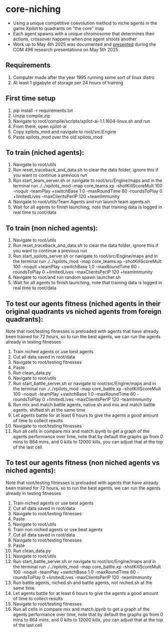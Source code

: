 # core-niching
- Using a unique competitive coevolution method to niche agents in the game Xpilot to quadrants on "the core" map
- Each agent spawns with a unique chromosome that determines their actions, crossover happens when one agent shoots another
- Work up to May 4th 2025 was documented and [presented](https://docs.google.com/presentation/d/1PvMrOg0gD0Rf9me3HLC0duRAI0g9anFMiGSZoE4nqOo/edit?usp=sharing) during the COM 496 research presentations on May 5th 2025

## Requirements
1. Computer made after the year 1995 running some sort of linux distro
2. At least 1 gigabyte of storage per 24 hours of training 

## First time setup
1. pip install -r requirements.txt
2. Unzip compile.zip
3. Navigate to root/compile/scripts/xpilot-ai-1.1.1604-linux.sh and run
4. From there, open xpilot-ai
5. Copy xpilots_mod and navigate to root/src/Engine
6. Paste xpilots_mod over the old xpilots_mod

## To train (niched agents):
1. Navigate to root/utils
2. Run reset_traceback_and_data.sh to clear the data folder, ignore this if you want to continue a previous run
3. Run start_team_server.sh or navigate to root/src/Engine/maps and in the terminal run ./../xpilots_mod -map core_teams.xp -shotKillScoreMult 100 -noquit -teamPlay +switchBase 1.0 -maxRoundTime 60 -roundsToPlay 0 +limitedLives -maxClientsPerIP 120 +teamImmunity
4. Navigate to root/utils/Team Agents and run launch team agents.sh
5. Wait for all agents to finish launching, note that training data is logged in real time to root/data

## To train (non niched agents):
1. Navigate to root/utils
2. Run reset_traceback_and_data.sh to clear the data folder, ignore this if you want to continue a previous run
3. Run start_xpilots_server.sh or navigate to root/src/Engine/maps and in the terminal run ./../xpilots_mod -map core_teams.xp -shotKillScoreMult 100 -noquit +teamPlay +switchBase 1.0 -maxRoundTime 60 -roundsToPlay 0 +limitedLives -maxClientsPerIP 120 +teamImmunity
4. Navigate to root/and run random spawn launcher.sh
5. Wait for all agents to finish launching, note that training data is logged in real time to root/data

## To test our agents fitness (niched agents in their original quadrants vs niched agents from foreign quadrants):
Note that root/testing fitnesses is preloaded with agents that have already been trained for 72 hours, so to run the best agents, we can run the agents already in testing fitnesses
1. Train niched agents or use best agents
2. Cut all data saved in root/data
3. Navigate to root/testing fitnesses
4. Paste
5. Run clean_data.py
6. Navigate to root/utils
7. Run start_battle_server.sh or navigate to root/src/Engine/maps and in the terminal run ./../xpilots_mod -map core_battle.xp -shotKillScoreMult 100 -noquit -teamPlay +switchBase 1.0 -maxRoundTime 60 -roundsToPlay 0 +limitedLives -maxClientsPerIP 120 -teamImmunity
8. Run mix and match battle agents, native.sh and mix and match battle agents, shifted.sh at the same time
9. Let agents battle for at least 6 hours to give the agents a good amount of time to collect results
10. Navigate to root/testing fitnesses
11. Run all cells in compare mix and match.ipynb to get a graph of the agents performance over time, note that by default the graphs go from 0 mins to 864 mins, and 0 kills to 12000 kills, you can adjust that at the top of the last cell

## To test our agents fitness (non niched agents vs niched agents):
Note that root/testing fitnesses is preloaded with agents that have already been trained for 72 hours, so to run the best agents, we can run the agents already in testing fitnesses
1. Train niched agents or use best agents
2. Cut all data saved in root/data
3. Navigate to root/testing fitnesses
4. Paste
5. Navigate to root/utils
6. Train non niched agents or use best agents 
7. Cut all data saved in root/data
8. Navigate to root/testing fitnesses
9. Paste
10. Run clean_data.py
11. Navigate to root/utils
12. Run start_battle_server.sh or navigate to root/src/Engine/maps and in the terminal run ./../xpilots_mod -map core_battle.xp -shotKillScoreMult 100 -noquit -teamPlay +switchBase 1.0 -maxRoundTime 60 -roundsToPlay 0 +limitedLives -maxClientsPerIP 120 -teamImmunity
13. Run battle agents, niched.sh and battle agents, not niched.sh at the same time
14. Let agents battle for at least 6 hours to give the agents a good amount of time to collect results
15. Navigate to root/testing fitnesses
16. Run all cells in compare mix and match.ipynb to get a graph of the agents performance over time, note that by default the graphs go from 0 mins to 864 mins, and 0 kills to 12000 kills, you can adjust that at the top of the last cell


